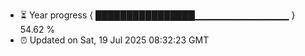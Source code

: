- ⏳ Year progress { ████████████████▁▁▁▁▁▁▁▁▁▁▁▁▁▁ } 54.62 %
- ⏰ Updated on Sat, 19 Jul 2025 08:32:23 GMT

